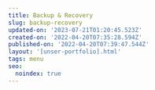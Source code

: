 ```yaml
---
title: Backup & Recovery
slug: backup-recovery
updated-on: '2023-07-21T01:20:45.523Z'
created-on: '2022-04-20T07:35:28.594Z'
published-on: '2022-04-20T07:39:47.544Z'
layout: '[unser-portfolio].html'
tags: menu
seo:
  noindex: true
---
```



